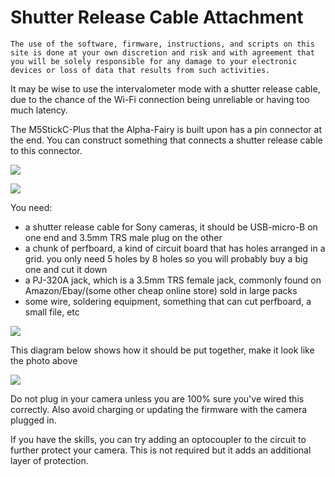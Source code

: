 # Shutter Release Cable Attachment

    The use of the software, firmware, instructions, and scripts on this site is done at your own discretion and risk and with agreement that you will be solely responsible for any damage to your electronic devices or loss of data that results from such activities.

It may be wise to use the intervalometer mode with a shutter release cable, due to the chance of the Wi-Fi connection being unreliable or having too much latency.

The M5StickC-Plus that the Alpha-Fairy is built upon has a pin connector at the end. You can construct something that connects a shutter release cable to this connector.

![](img/shutter_release_cable_plugged_in.jpg)

![](img/shutter_release_cable_connector.jpg)

You need:

 * a shutter release cable for Sony cameras, it should be USB-micro-B on one end and 3.5mm TRS male plug on the other
 * a chunk of perfboard, a kind of circuit board that has holes arranged in a grid. you only need 5 holes by 8 holes so you will probably buy a big one and cut it down
 * a PJ-320A jack, which is a 3.5mm TRS female jack, commonly found on Amazon/Ebay/(some other cheap online store) sold in large packs
 * some wire, soldering equipment, something that can cut perfboard, a small file, etc

![](img/shutter_release_cable_parts.png)

This diagram below shows how it should be put together, make it look like the photo above

![](img/shutter_release_cable_design.png)

Do not plug in your camera unless you are 100% sure you've wired this correctly. Also avoid charging or updating the firmware with the camera plugged in.

If you have the skills, you can try adding an optocoupler to the circuit to further protect your camera. This is not required but it adds an additional layer of protection.
